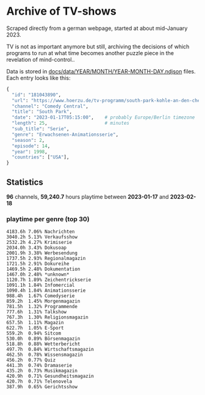 # Archive of TV-shows

Scraped directly from a german webpage, started at about mid-January 2023.

TV is not as important anymore but still, archiving the decisions of which programs to run at what time
becomes another puzzle piece in the revelation of mind-control.. 

Data is stored in [docs/data/YEAR/MONTH/YEAR-MONTH-DAY.ndjson](docs/data/) files. 
Each entry looks like this:

```python
{
  "id": "181043890", 
  "url": "https://www.hoerzu.de/tv-programm/south-park-kohle-an-den-chefkoch/bid_181043890/", 
  "channel": "Comedy Central", 
  "title": "South Park", 
  "date": "2023-01-17T05:15:00",    # probably Europe/Berlin timezone 
  "length": 25,                     # minutes 
  "sub_title": "Serie", 
  "genre": "Erwachsenen-Animationsserie", 
  "season": 2, 
  "episode": 14, 
  "year": 1998, 
  "countries": ["USA"],
}
```

## Statistics

**96** channels, **59,240.7** hours playtime between **2023-01-17** and **2023-02-18**


### playtime per genre (top 30)

    4183.6h 7.06% Nachrichten
    3040.2h 5.13% Verkaufsshow
    2532.2h 4.27% Krimiserie
    2034.0h 3.43% Dokusoap
    2001.9h 3.38% Werbesendung
    1737.5h 2.93% Regionalmagazin
    1721.5h 2.91% Dokureihe
    1469.5h 2.48% Dokumentation
    1467.0h 2.48% *unknown*
    1120.7h 1.89% Zeichentrickserie
    1091.1h 1.84% Infomercial
    1090.4h 1.84% Animationsserie
    988.4h  1.67% Comedyserie
    859.2h  1.45% Morgenmagazin
    781.5h  1.32% Programmende
    777.6h  1.31% Talkshow
    767.3h  1.30% Religionsmagazin
    657.5h  1.11% Magazin
    622.7h  1.05% E-Sport
    559.2h  0.94% Sitcom
    530.0h  0.89% Börsenmagazin
    518.8h  0.88% Wetterbericht
    497.7h  0.84% Wirtschaftsmagazin
    462.5h  0.78% Wissensmagazin
    456.2h  0.77% Quiz
    441.3h  0.74% Dramaserie
    435.2h  0.73% Musikmagazin
    420.9h  0.71% Gesundheitsmagazin
    420.7h  0.71% Telenovela
    387.9h  0.65% Gerichtsshow
